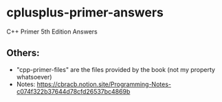 # cplusplus-primer-answers
C++ Primer 5th Edition Answers

## Others:
- "cpp-primer-files" are the files provided by the book (not my property whatsoever)
- Notes: https://cbracb.notion.site/Programming-Notes-c074f322b37644d78cfd26537bc4869b
